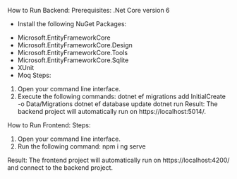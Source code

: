How to Run Backend:
Prerequisites: .Net Core version 6
- Install the following NuGet Packages:
 + Microsoft.EntityFrameworkCore
 + Microsoft.EntityFrameworkCore.Design
 + Microsoft.EntityFrameworkCore.Tools
 + Microsoft.EntityFrameworkCore.Sqlite
 + XUnit
 + Moq
Steps:
1. Open your command line interface.
2. Execute the following commands:
dotnet ef migrations add InitialCreate -o Data/Migrations
dotnet ef database update
dotnet run
Result:
The backend project will automatically run on https://localhost:5014/.


How to Run Frontend:
Steps:
1. Open your command line interface.
2. Run the following command:
npm i
ng serve


Result:
The frontend project will automatically run on https://localhost:4200/ and connect to the backend project.